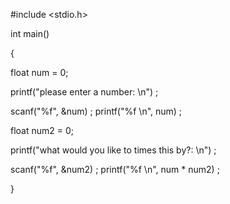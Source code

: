 #include <stdio.h>

int main()

{

float num = 0;

printf("please enter a number: \n") ;

scanf("%f", &num) ;
printf("%f \n", num) ;

float num2 = 0;

printf("what would you like to times this by?: \n") ;

scanf("%f", &num2) ;
printf("%f \n", num * num2) ;


}
